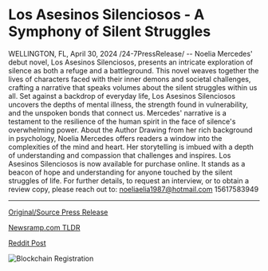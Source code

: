 # Los Asesinos Silenciosos - A Symphony of Silent Struggles

WELLINGTON, FL, April 30, 2024 /24-7PressRelease/ -- Noelia Mercedes' debut novel, Los Asesinos Silenciosos, presents an intricate exploration of silence as both a refuge and a battleground. This novel weaves together the lives of characters faced with their inner demons and societal challenges, crafting a narrative that speaks volumes about the silent struggles within us all.  Set against a backdrop of everyday life, Los Asesinos Silenciosos uncovers the depths of mental illness, the strength found in vulnerability, and the unspoken bonds that connect us. Mercedes' narrative is a testament to the resilience of the human spirit in the face of silence's overwhelming power.  About the Author Drawing from her rich background in psychology, Noelia Mercedes offers readers a window into the complexities of the mind and heart. Her storytelling is imbued with a depth of understanding and compassion that challenges and inspires.  Los Asesinos Silenciosos is now available for purchase online. It stands as a beacon of hope and understanding for anyone touched by the silent struggles of life.  For further details, to request an interview, or to obtain a review copy, please reach out to:  noeliaelia1987@hotmail.com 15617583949 

---

[Original/Source Press Release](https://www.24-7pressrelease.com/press-release/510492/los-asesinos-silenciosos-a-symphony-of-silent-struggles)
                    

[Newsramp.com TLDR](None) 



[Reddit Post](https://www.reddit.com/r/BookNews/comments/1cgmrp2/noelia_mercedes_debut_novel_los_asesinos/) 



![Blockchain Registration](https://cdn.newsramp.app/24-7PressRelease/qrcode/244/30/ricePnmL.webp)